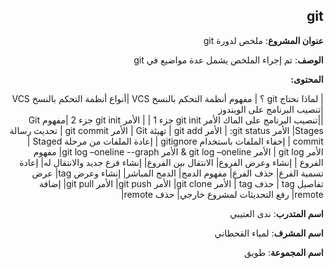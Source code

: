   <div dir = "rtl">

 ## git
 
  </div>
   
<div dir = "rtl">
  
  **عنوان المشروع**: ملخص لدورة git 
 
 **الوصف**: تم إجراء الملخص يشمل عدة مواضيع في git   
 
 
**المحتوى:**


| لماذا نحتاج git ؟
 |  مفهوم أنظمة التحكم بالنسخ VCS
 |أنواع أنظمة التحكم بالنسخ VCS 
|تنصيب البرنامج على الويندوز  
||تنصيب البرنامج على الماك
الأمر git init جزء 1 |
| الأمر git init جزء 2
|مفهوم Git Stages|
الأمر git status: |
الأمر  git add |
تهيئة Git |
الأمر git commit |
تحديث رسالة commit |
إخفاء الملفات باستخدام  gitignore |
إعادة الملفات من مرحلة Staged |
الأمر git log |
الأمر  git log –oneline & الأمر  git log –oneline --graph|
 مفهوم الفروع |
إنشاء وعرض الفروع|
الانتقال بين الفروع|
إنشاء فرع جديد والانتقال له|
 إعادة تسمية الفرع|
حذف الفرع|
مفهوم الدمج|
الدمج المباشر|
إنشاء وعرض tag|
عرض تفاصيل tag |
حذف tag |
الأمر git clone|
 الأمر git push|
الأمر  git pull|
إضافة remote|
رفع التحديثات لمشروع خارجي|
حذف remote|


**اسم المتدرب**: ندى العتيبي

 **اسم المشرف**: لمياء القحطاني

 **اسم المجموعة**: طويق
</div>
